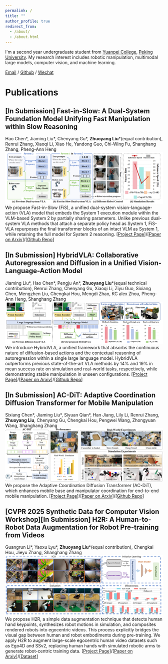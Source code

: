 ```yaml
---
permalink: /
title: ""
author_profile: true
redirect_from: 
  - /about/
  - /about.html
---
```


I'm a second year undergraduate student from [Yuanpei College](https://yuanpei.pku.edu.cn/), [Peking University](https://www.pku.edu.cn/). My research interest includes robotic manipulation, multimodal large models, computer vision, and machine learning.

[Email](zhuoyang_liu@stu.pku.edu.cn) / [Github](https://github.com/miniFranka) / [Wechat](../images/wechat.jpg) 


# Publications

## [In Submission] Fast-in-Slow: A Dual-System Foundation Model Unifying Fast Manipulation within Slow Reasoning 
Hao Chen*, Jiaming Liu*, Chenyang Gu*, **Zhuoyang Liu***(equal contribution), Renrui Zhang, Xiaoqi Li, Xiao He, Yandong Guo, Chi-Wing Fu, Shanghang Zhang, Pheng-Ann Heng
![fis_teaser](/images/fis_teaser_0604.png)
We propose Fast-in-Slow (FiS), a unified dual-system vision-language-action (VLA) model that embeds the System 1 execution module within the VLM-based System 2 by partially sharing parameters. Unlike previous dual-system VLA methods that attach a separate policy head as System 1, FiS-VLA repurposes the final transformer blocks of an intact VLM as System 1, while retaining the full model for System 2 reasoning.
[[Project Page](https://fast-in-slow.github.io/)]/[[Paper on Arxiv](https://arxiv.org/abs/2506.01953)]/[[Github Repo](https://github.com/CHEN-H01/Fast-in-Slow)]

## [In Submission] HybridVLA: Collaborative Autoregression and Diffusion in a Unified Vision-Language-Action Model 
Jiaming Liu*, Hao Chen*, Pengju An*, **Zhuoyang Liu***(equal technical contribution), Renrui Zhang, Chenyang Gu, Xiaoqi Li, Ziyu Guo, Sixiang Chen, Mengzhen Liu, Chengkai Hou, Mengdi Zhao, KC alex Zhou, Pheng-Ann Heng, Shanghang Zhang
![hybridvla_teaser](/images/hybridvla_teaser_0520.png)
We introduce HybridVLA, a unified framework that absorbs the continuous nature of diffusion-based actions and the contextual reasoning of autoregression within a single large language model. HybridVLA outperforms previous state-of-the-art VLA methods by 14% and 19% in mean success rate on simulation and real-world tasks, respectively, while demonstrating stable manipulation in unseen configurations.
[[Project Page](https://hybrid-vla.github.io/)]/[[Paper on Arxiv](https://arxiv.org/abs/2503.10631)]/[[Github Repo](https://github.com/PKU-HMI-Lab/Hybrid-VLA)]

## [In Submission] AC-DiT: Adaptive Coordination Diffusion Transformer for Mobile Manipulation
Sixiang Chen*, Jiaming Liu*, Siyuan Qian*, Han Jiang, Lily Li, Renrui Zhang, **Zhuoyang Liu**, Chenyang Gu, Chengkai Hou, Pengwei Wang, Zhongyuan Wang, Shanghang Zhang
![acdit_teaser](/images/AC-DiT_teaser_0706.png)
We propose the Adaptive Coordination Diffusion Transformer (AC-DiT), which enhances mobile base and manipulator coordination for end-to-end mobile manipulation.
[[Project Page](https://ac-dit.github.io/)]/[[Paper on Arxiv](https://arxiv.org/abs/2507.01961)]/[[Github Repo](https://github.com/PKU-HMI-Lab/AC-DiT)]

## [CVPR 2025 Synthetic Data for Computer Vision Workshop][In Submission] H2R: A Human-to-Robot Data Augmentation for Robot Pre-training from Videos 
Guangrun Li*, Yaoxu Lyu*, **Zhuoyang Liu***(equal contribution), Chengkai Hou, Jieyu Zhang, Shanghang Zhang
![h2r_teaser](/images/h2r_teaser_0522.png)
We propose H2R, a simple data augmentation technique that detects human hand keypoints, synthesizes robot motions in simulation, and composites rendered robots into egocentric videos. This process explicitly bridges the visual gap between human and robot embodiments during pre-training. We apply H2R to augment large-scale egocentric human video datasets such as Ego4D and SSv2, replacing human hands with simulated robotic arms to generate robot-centric training data.
[[Project Page](https://sites.google.com/view/h2r-robotics/)]/[[Paper on Arxiv](https://arxiv.org/abs/2505.11920)]/[[Dataset](https://huggingface.co/datasets/yaoxu789/H2R-1M/)]
